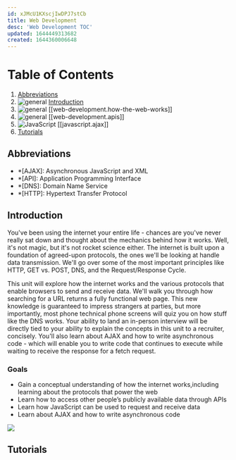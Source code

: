```yaml
---
id: xJMcU1KXscjIwDPJ7stCb
title: Web Development
desc: 'Web Development TOC'
updated: 1644449313682
created: 1644360006648
---
```


# Table of Contents

1. [Abbreviations](#abbreviations)
1. ![general](https://img.shields.io/badge/general-blue?style=flat&logo=appveyor&logoColor=white) [Introduction](#introduction)
1. ![general](https://img.shields.io/badge/general-blue?style=flat&logo=appveyor&logoColor=white) [[web-development.how-the-web-works]]
1. ![general](https://img.shields.io/badge/general-blue?style=flat&logo=appveyor&logoColor=white) [[web-development.apis]]
1. ![JavaScript](https://img.shields.io/badge/javascript-%23323330.svg?style=flat&logo=javascript&logoColor=%23F7DF1E) [[javascript.ajax]]
1. [Tutorials](#tutorials)

## Abbreviations

- \*[AJAX]: Asynchronous JavaScript and XML
- \*[API]: Application Programming Interface
- \*[DNS]: Domain Name Service
- \*[HTTP]: Hypertext Transfer Protocol

## Introduction

You've been using the internet your entire life - chances are you've never really sat down and thought about the mechanics behind how it works. Well, it's not magic, but it's not rocket science either. The internet is built upon a foundation of agreed-upon protocols, the ones we'll be looking at handle data transmission. We'll go over some of the most important principles like HTTP, GET vs. POST, DNS, and the Request/Response Cycle.

This unit will explore how the internet works and the various protocols that enable browsers to send and receive data. We'll walk you through how searching for a URL returns a fully functional web page. This new knowledge is guaranteed to impress strangers at parties, but more importantly, most phone technical phone screens will quiz you on how stuff like the DNS works. Your ability to land an in-person interview will be directly tied to your ability to explain the concepts in this unit to a recruiter, concisely. You'll also learn about AJAX and how to write asynchronous code - which will enable you to write code that continues to execute while waiting to receive the response for a fetch request.

### Goals

- Gain a conceptual understanding of how the internet works,including learning about the protocols that power the web
- Learn how to access other people’s publicly available data through APIs
- Learn how JavaScript can be used to request and receive data
- Learn about AJAX and how to write asynchronous code

[![](https://img.shields.io/badge/back%20to%20top-%E2%86%A9-red)](#table-of-contents)

## Tutorials
